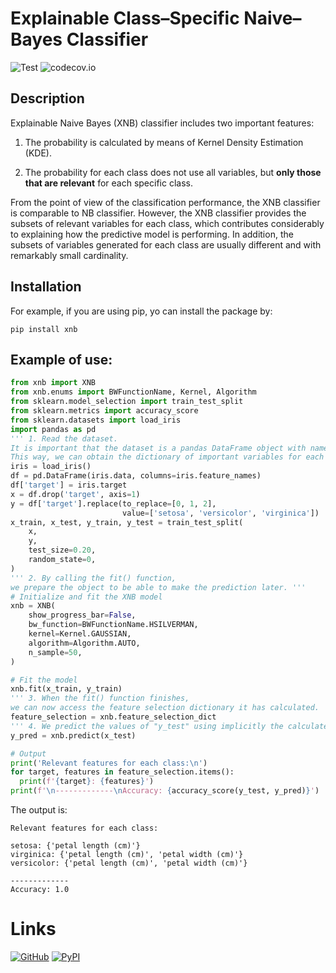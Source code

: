 # Explainable Class–Specific Naive–Bayes Classifier

![Test](https://github.com/sorul/xnb/actions/workflows/testing_coverage.yml/badge.svg?branch=master)
![codecov.io](https://codecov.io/github/sorul/xnb/coverage.svg?branch=master)


## Description
Explainable Naive Bayes (XNB) classifier includes two important
features: 

1) The probability is calculated by means of Kernel Density Estimation (KDE).

2) The probability for each class does not use all variables,
but **only those that are relevant** for each specific class.

From the point of view of the classification performance,
the XNB classifier is comparable to NB classifier.
However, the XNB classifier provides the subsets of relevant variables for each class,
which contributes considerably to explaining how the predictive model is performing.
In addition, the subsets of variables generated for each class are usually different and with remarkably small cardinality.

## Installation

For example, if you are using pip, yo can install the package by:
```
pip install xnb
```

## Example of use:

```python
from xnb import XNB
from xnb.enums import BWFunctionName, Kernel, Algorithm
from sklearn.model_selection import train_test_split
from sklearn.metrics import accuracy_score
from sklearn.datasets import load_iris
import pandas as pd
''' 1. Read the dataset.
It is important that the dataset is a pandas DataFrame object with named columns.
This way, we can obtain the dictionary of important variables for each class.'''
iris = load_iris()
df = pd.DataFrame(iris.data, columns=iris.feature_names)
df['target'] = iris.target
x = df.drop('target', axis=1)
y = df['target'].replace(to_replace=[0, 1, 2],
                         value=['setosa', 'versicolor', 'virginica'])
x_train, x_test, y_train, y_test = train_test_split(
    x,
    y,
    test_size=0.20,
    random_state=0,
)
''' 2. By calling the fit() function,
we prepare the object to be able to make the prediction later. '''
# Initialize and fit the XNB model
xnb = XNB(
    show_progress_bar=False,
    bw_function=BWFunctionName.HSILVERMAN,
    kernel=Kernel.GAUSSIAN,
    algorithm=Algorithm.AUTO,
    n_sample=50,
)

# Fit the model
xnb.fit(x_train, y_train)
''' 3. When the fit() function finishes,
we can now access the feature selection dictionary it has calculated. '''
feature_selection = xnb.feature_selection_dict
''' 4. We predict the values of "y_test" using implicitly the calculated dictionary. '''
y_pred = xnb.predict(x_test)

# Output
print('Relevant features for each class:\n')
for target, features in feature_selection.items():
  print(f'{target}: {features}')
print(f'\n-------------\nAccuracy: {accuracy_score(y_test, y_pred)}')
```
The output is:
```
Relevant features for each class:

setosa: {'petal length (cm)'}
virginica: {'petal length (cm)', 'petal width (cm)'}
versicolor: {'petal length (cm)', 'petal width (cm)'}

-------------
Accuracy: 1.0
```

# Links
[![GitHub](https://img.shields.io/badge/GitHub-Repository-negro?style=for-the-badge&logo=github)](https://github.com/sorul/xnb)
[![PyPI](https://img.shields.io/badge/PyPI-Package-3776AB?style=for-the-badge&logo=pypi)](https://pypi.org/project/xnb/)